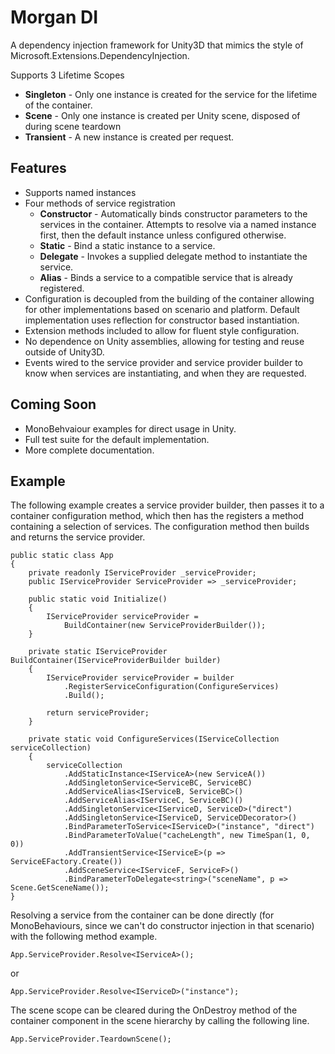# Morgan DI
A dependency injection framework for Unity3D that mimics the style of Microsoft.Extensions.DependencyInjection.

Supports 3 Lifetime Scopes
* **Singleton** - Only one instance is created for the service for the lifetime of the container.
* **Scene** - Only one instance is created per Unity scene, disposed of during scene teardown
* **Transient** - A new instance is created per request.

## Features
* Supports named instances
* Four methods of service registration
	* **Constructor** - Automatically binds constructor parameters to the services in the container. Attempts to resolve via a named instance first, then the default instance unless configured otherwise.
	* **Static** - Bind a static instance to a service.
	* **Delegate** - Invokes a supplied delegate method to instantiate the service.
	*  **Alias** - Binds a service to a compatible service that is already registered.
* Configuration is decoupled from the building of the container allowing for other implementations based on scenario and platform. Default implementation uses reflection for constructor based instantiation.
* Extension methods included to allow for fluent style configuration.
* No dependence on Unity assemblies, allowing for testing and reuse outside of Unity3D.
* Events wired to the service provider and service provider builder to know when services are instantiating, and when they are requested.

## Coming Soon
* MonoBehvaiour examples for direct usage in Unity.
* Full test suite for the default implementation.
* More complete documentation.

## Example 
The following example creates a service provider builder, then passes it to a container configuration method, which then has the registers a method containing a selection of services. The configuration method then builds and returns the service provider.

	public static class App
	{
		private readonly IServiceProvider _serviceProvider;
		public IServiceProvider ServiceProvider => _serviceProvider;
	
	    public static void Initialize()
	    {
		    IServiceProvider serviceProvider =
			    BuildContainer(new ServiceProviderBuilder());
		}
	
		private static IServiceProvider BuildContainer(IServiceProviderBuilder builder)
		{
			IServiceProvider serviceProvider = builder
				.RegisterServiceConfiguration(ConfigureServices)
				.Build();
		
			return serviceProvider;
		}
	
		private static void ConfigureServices(IServiceCollection serviceCollection)
		{
			serviceCollection
				.AddStaticInstance<IServiceA>(new ServiceA())
				.AddSingletonService<ServiceBC, ServiceBC)
				.AddServiceAlias<IServiceB, ServiceBC>()
				.AddServiceAlias<IServiceC, ServiceBC)()
				.AddSingletonService<IServiceD, ServiceD>("direct")
				.AddSingletonService<IServiceD, ServiceDDecorator>()
				.BindParameterToService<IServiceD>("instance", "direct")
				.BindParameterToValue("cacheLength", new TimeSpan(1, 0, 0))
				.AddTransientService<IServiceE>(p => ServiceEFactory.Create())
				.AddSceneService<IServiceF, ServiceF>()
				.BindParameterToDelegate<string>("sceneName", p => Scene.GetSceneName());
	}

Resolving a service from the container can be done directly (for MonoBehaviours, since we can't do constructor injection in that scenario) with the following method example.

	App.ServiceProvider.Resolve<IServiceA>();
		
or

	App.ServiceProvider.Resolve<IServiceD>("instance");

The scene scope can be cleared during the OnDestroy method of the container component in the scene hierarchy by calling the following line.

	App.ServiceProvider.TeardownScene(); 
